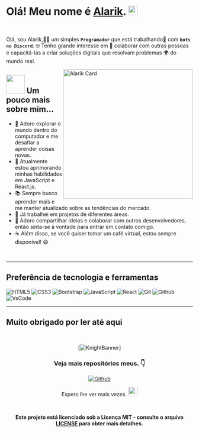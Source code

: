 <h1> Olá! Meu nome é <a href="https://github.com/Alarik0001">Alarik</a>. <img src="https://media.giphy.com/media/hvRJCLFzcasrR4ia7z/giphy.gif" height="25px"></h1>

<br/>

Olá, sou Alarik,👨‍💻 um simples **`Programador`**</a> que está trabalhando💼 com **`bots no Discord`**. 🤓 Tenho grande interesse em 🤝 colaborar com outras pessoas e capacitá-las a criar soluções digitais que resolvam problemas 🌍 do mundo real.

 
<a href="https://github.com/Alarik0001"><img src="https://media.discordapp.net/attachments/999013659084857374/1091510081339805787/alarik.png" align="right" width="350" alt="Alarik Card"/></a>
 
## <img src="https://media.giphy.com/media/VgCDAzcKvsR6OM0uWg/giphy.gif" width="50"> Um pouco mais sobre mim...

- 🔭 Adoro explorar o mundo dentro do computador e me desafiar a aprender coisas novas.
- 🌱 Atualmente estou aprimorando minhas habilidades em JavaScript e React.js.
- 📚 Sempre busco aprender mais e me manter atualizado sobre as tendências do mercado.
- 💼 Já trabalhei em projetos de diferentes áreas.
- 💬 Adoro compartilhar ideias e colaborar com outros desenvolvedores, então sinta-se à vontade para entrar em contato comigo.
- ☕ Além disso, se você quiser tomar um café virtual, estou sempre disponível! 😄

<br>

---


## Preferência de tecnologia e ferramentas


![HTML5](https://img.shields.io/badge/-HTML5-black?style=for-the-badge&logo=html5&logoColor=white)
![CSS3](https://img.shields.io/badge/-CSS3-black?style=for-the-badge&logo=css3&logoColor=1572B6)
![Bootstrap](https://img.shields.io/badge/-Bootstrap-black?style=for-the-badge&logo=Bootstrap)
![JavaScript](https://img.shields.io/badge/-JavaScript-black?style=for-the-badge&logo=javascript)
![React](https://img.shields.io/badge/-React-black?style=for-the-badge&logo=React&logoColor=5df58b)
![Git](https://img.shields.io/badge/-Git-black?style=for-the-badge&logo=Git)
![Github](https://img.shields.io/badge/-Github-black?style=for-the-badge&logo=Github)
![VsCode](https://img.shields.io/badge/-VS%20Code-black?style=for-the-badge&logo=visual%20studio%20code&logoColor=white)

---

## Muito obrigado por ler até aqui
<br>
<div align="center">  


  [![KnightBanner](https://img.freepik.com/free-vector/official-knighting-ceremony-medieval-castle-throne-room-king-putting-sword-male-shoulders-priest-controlling-action-honoring-warrior_575670-1649.jpg)]
 </br>

### **Veja mais repositórios meus.** 👇

[![Github](https://img.shields.io/badge/-Github-black?style=for-the-badge&logo=Github)](https://github.com/Alarik0001?tab=repositories)


Espero lhe ver mais vezes. <img src="https://media.giphy.com/media/hvRJCLFzcasrR4ia7z/giphy.gif" height="25px"> 

<br>

**Este projeto está licenciado sob a Licença MIT - consulte o arquivo [LICENSE](https://github.com/Alarik0001/Alarik0001/blob/main/LICENSE) para obter mais detalhes.**

</br>

</div>
